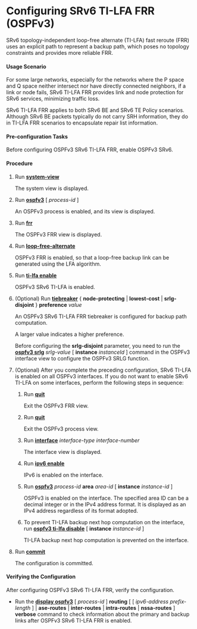 Configuring SRv6 TI-LFA FRR (OSPFv3)
====================================

SRv6 topology-independent loop-free alternate (TI-LFA) fast reroute (FRR) uses an explicit path to represent a backup path, which poses no topology constraints and provides more reliable FRR.

#### Usage Scenario

For some large networks, especially for the networks where the P space and Q space neither intersect nor have directly connected neighbors, if a link or node fails, SRv6 TI-LFA FRR provides link and node protection for SRv6 services, minimizing traffic loss.

SRv6 TI-LFA FRR applies to both SRv6 BE and SRv6 TE Policy scenarios. Although SRv6 BE packets typically do not carry SRH information, they do in TI-LFA FRR scenarios to encapsulate repair list information.


#### Pre-configuration Tasks

Before configuring OSPFv3 SRv6 TI-LFA FRR, enable OSPFv3 SRv6.


#### Procedure

1. Run [**system-view**](cmdqueryname=system-view)
   
   
   
   The system view is displayed.
2. Run [**ospfv3**](cmdqueryname=ospfv3) [ *process-id* ]
   
   
   
   An OSPFv3 process is enabled, and its view is displayed.
3. Run [**frr**](cmdqueryname=frr)
   
   
   
   The OSPFv3 FRR view is displayed.
4. Run [**loop-free-alternate**](cmdqueryname=loop-free-alternate)
   
   
   
   OSPFv3 FRR is enabled, so that a loop-free backup link can be generated using the LFA algorithm.
5. Run [**ti-lfa enable**](cmdqueryname=ti-lfa+enable)
   
   
   
   OSPFv3 SRv6 TI-LFA is enabled.
6. (Optional) Run [**tiebreaker**](cmdqueryname=tiebreaker) { **node-protecting** | **lowest-cost** | **srlg-disjoint** } **preference** *value*
   
   
   
   An OSPFv3 SRv6 TI-LFA FRR tiebreaker is configured for backup path computation.
   
   
   
   A larger value indicates a higher preference.
   
   Before configuring the **srlg-disjoint** parameter, you need to run the [**ospfv3 srlg**](cmdqueryname=ospfv3+srlg) *srlg-value* [ **instance** *instanceId* ] command in the OSPFv3 interface view to configure the OSPFv3 SRLG function.
7. (Optional) After you complete the preceding configuration, SRv6 TI-LFA is enabled on all OSPFv3 interfaces. If you do not want to enable SRv6 TI-LFA on some interfaces, perform the following steps in sequence:
   1. Run [**quit**](cmdqueryname=quit)
      
      
      
      Exit the OSPFv3 FRR view.
   2. Run [**quit**](cmdqueryname=quit)
      
      
      
      Exit the OSPFv3 process view.
   3. Run [**interface**](cmdqueryname=interface) *interface-type* *interface-number*
      
      
      
      The interface view is displayed.
   4. Run [**ipv6 enable**](cmdqueryname=ipv6+enable)
      
      
      
      IPv6 is enabled on the interface.
   5. Run [**ospfv3**](cmdqueryname=ospfv3) *process-id* **area** *area-id* [ **instance** *instance-id* ]
      
      
      
      OSPFv3 is enabled on the interface. The specified area ID can be a decimal integer or in the IPv4 address format. It is displayed as an IPv4 address regardless of its format adopted.
   6. To prevent TI-LFA backup next hop computation on the interface, run [**ospfv3 ti-lfa disable**](cmdqueryname=ospfv3+ti-lfa+disable) [ **instance** *instance-id* ]
      
      
      
      TI-LFA backup next hop computation is prevented on the interface.
8. Run [**commit**](cmdqueryname=commit)
   
   
   
   The configuration is committed.

#### Verifying the Configuration

After configuring OSPFv3 SRv6 TI-LFA FRR, verify the configuration.

* Run the [**display ospfv3**](cmdqueryname=display+ospfv3) [ *process-id* ] **routing** [ [ *ipv6-address* *prefix-length* ] | **ase-routes** | **inter-routes** | **intra-routes** | **nssa-routes** ] **verbose** command to check information about the primary and backup links after OSPFv3 SRv6 TI-LFA FRR is enabled.